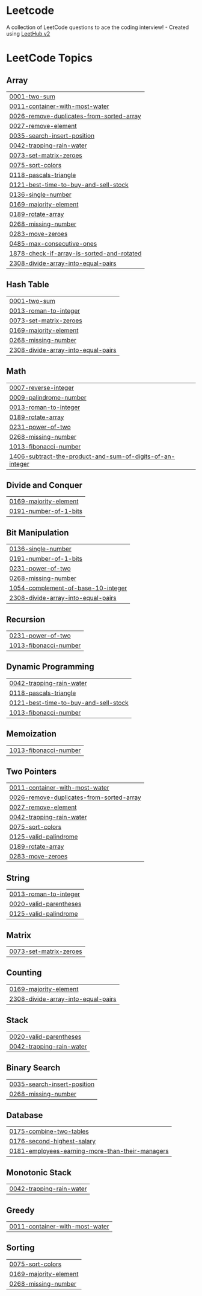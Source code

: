 # Leetcode
A collection of LeetCode questions to ace the coding interview! - Created using [LeetHub v2](https://github.com/arunbhardwaj/LeetHub-2.0)

<!---LeetCode Topics Start-->
# LeetCode Topics
## Array
|  |
| ------- |
| [0001-two-sum](https://github.com/chaitanyakelkar/Leetcode/tree/master/0001-two-sum) |
| [0011-container-with-most-water](https://github.com/chaitanyakelkar/Leetcode/tree/master/0011-container-with-most-water) |
| [0026-remove-duplicates-from-sorted-array](https://github.com/chaitanyakelkar/Leetcode/tree/master/0026-remove-duplicates-from-sorted-array) |
| [0027-remove-element](https://github.com/chaitanyakelkar/Leetcode/tree/master/0027-remove-element) |
| [0035-search-insert-position](https://github.com/chaitanyakelkar/Leetcode/tree/master/0035-search-insert-position) |
| [0042-trapping-rain-water](https://github.com/chaitanyakelkar/Leetcode/tree/master/0042-trapping-rain-water) |
| [0073-set-matrix-zeroes](https://github.com/chaitanyakelkar/Leetcode/tree/master/0073-set-matrix-zeroes) |
| [0075-sort-colors](https://github.com/chaitanyakelkar/Leetcode/tree/master/0075-sort-colors) |
| [0118-pascals-triangle](https://github.com/chaitanyakelkar/Leetcode/tree/master/0118-pascals-triangle) |
| [0121-best-time-to-buy-and-sell-stock](https://github.com/chaitanyakelkar/Leetcode/tree/master/0121-best-time-to-buy-and-sell-stock) |
| [0136-single-number](https://github.com/chaitanyakelkar/Leetcode/tree/master/0136-single-number) |
| [0169-majority-element](https://github.com/chaitanyakelkar/Leetcode/tree/master/0169-majority-element) |
| [0189-rotate-array](https://github.com/chaitanyakelkar/Leetcode/tree/master/0189-rotate-array) |
| [0268-missing-number](https://github.com/chaitanyakelkar/Leetcode/tree/master/0268-missing-number) |
| [0283-move-zeroes](https://github.com/chaitanyakelkar/Leetcode/tree/master/0283-move-zeroes) |
| [0485-max-consecutive-ones](https://github.com/chaitanyakelkar/Leetcode/tree/master/0485-max-consecutive-ones) |
| [1878-check-if-array-is-sorted-and-rotated](https://github.com/chaitanyakelkar/Leetcode/tree/master/1878-check-if-array-is-sorted-and-rotated) |
| [2308-divide-array-into-equal-pairs](https://github.com/chaitanyakelkar/Leetcode/tree/master/2308-divide-array-into-equal-pairs) |
## Hash Table
|  |
| ------- |
| [0001-two-sum](https://github.com/chaitanyakelkar/Leetcode/tree/master/0001-two-sum) |
| [0013-roman-to-integer](https://github.com/chaitanyakelkar/Leetcode/tree/master/0013-roman-to-integer) |
| [0073-set-matrix-zeroes](https://github.com/chaitanyakelkar/Leetcode/tree/master/0073-set-matrix-zeroes) |
| [0169-majority-element](https://github.com/chaitanyakelkar/Leetcode/tree/master/0169-majority-element) |
| [0268-missing-number](https://github.com/chaitanyakelkar/Leetcode/tree/master/0268-missing-number) |
| [2308-divide-array-into-equal-pairs](https://github.com/chaitanyakelkar/Leetcode/tree/master/2308-divide-array-into-equal-pairs) |
## Math
|  |
| ------- |
| [0007-reverse-integer](https://github.com/chaitanyakelkar/Leetcode/tree/master/0007-reverse-integer) |
| [0009-palindrome-number](https://github.com/chaitanyakelkar/Leetcode/tree/master/0009-palindrome-number) |
| [0013-roman-to-integer](https://github.com/chaitanyakelkar/Leetcode/tree/master/0013-roman-to-integer) |
| [0189-rotate-array](https://github.com/chaitanyakelkar/Leetcode/tree/master/0189-rotate-array) |
| [0231-power-of-two](https://github.com/chaitanyakelkar/Leetcode/tree/master/0231-power-of-two) |
| [0268-missing-number](https://github.com/chaitanyakelkar/Leetcode/tree/master/0268-missing-number) |
| [1013-fibonacci-number](https://github.com/chaitanyakelkar/Leetcode/tree/master/1013-fibonacci-number) |
| [1406-subtract-the-product-and-sum-of-digits-of-an-integer](https://github.com/chaitanyakelkar/Leetcode/tree/master/1406-subtract-the-product-and-sum-of-digits-of-an-integer) |
## Divide and Conquer
|  |
| ------- |
| [0169-majority-element](https://github.com/chaitanyakelkar/Leetcode/tree/master/0169-majority-element) |
| [0191-number-of-1-bits](https://github.com/chaitanyakelkar/Leetcode/tree/master/0191-number-of-1-bits) |
## Bit Manipulation
|  |
| ------- |
| [0136-single-number](https://github.com/chaitanyakelkar/Leetcode/tree/master/0136-single-number) |
| [0191-number-of-1-bits](https://github.com/chaitanyakelkar/Leetcode/tree/master/0191-number-of-1-bits) |
| [0231-power-of-two](https://github.com/chaitanyakelkar/Leetcode/tree/master/0231-power-of-two) |
| [0268-missing-number](https://github.com/chaitanyakelkar/Leetcode/tree/master/0268-missing-number) |
| [1054-complement-of-base-10-integer](https://github.com/chaitanyakelkar/Leetcode/tree/master/1054-complement-of-base-10-integer) |
| [2308-divide-array-into-equal-pairs](https://github.com/chaitanyakelkar/Leetcode/tree/master/2308-divide-array-into-equal-pairs) |
## Recursion
|  |
| ------- |
| [0231-power-of-two](https://github.com/chaitanyakelkar/Leetcode/tree/master/0231-power-of-two) |
| [1013-fibonacci-number](https://github.com/chaitanyakelkar/Leetcode/tree/master/1013-fibonacci-number) |
## Dynamic Programming
|  |
| ------- |
| [0042-trapping-rain-water](https://github.com/chaitanyakelkar/Leetcode/tree/master/0042-trapping-rain-water) |
| [0118-pascals-triangle](https://github.com/chaitanyakelkar/Leetcode/tree/master/0118-pascals-triangle) |
| [0121-best-time-to-buy-and-sell-stock](https://github.com/chaitanyakelkar/Leetcode/tree/master/0121-best-time-to-buy-and-sell-stock) |
| [1013-fibonacci-number](https://github.com/chaitanyakelkar/Leetcode/tree/master/1013-fibonacci-number) |
## Memoization
|  |
| ------- |
| [1013-fibonacci-number](https://github.com/chaitanyakelkar/Leetcode/tree/master/1013-fibonacci-number) |
## Two Pointers
|  |
| ------- |
| [0011-container-with-most-water](https://github.com/chaitanyakelkar/Leetcode/tree/master/0011-container-with-most-water) |
| [0026-remove-duplicates-from-sorted-array](https://github.com/chaitanyakelkar/Leetcode/tree/master/0026-remove-duplicates-from-sorted-array) |
| [0027-remove-element](https://github.com/chaitanyakelkar/Leetcode/tree/master/0027-remove-element) |
| [0042-trapping-rain-water](https://github.com/chaitanyakelkar/Leetcode/tree/master/0042-trapping-rain-water) |
| [0075-sort-colors](https://github.com/chaitanyakelkar/Leetcode/tree/master/0075-sort-colors) |
| [0125-valid-palindrome](https://github.com/chaitanyakelkar/Leetcode/tree/master/0125-valid-palindrome) |
| [0189-rotate-array](https://github.com/chaitanyakelkar/Leetcode/tree/master/0189-rotate-array) |
| [0283-move-zeroes](https://github.com/chaitanyakelkar/Leetcode/tree/master/0283-move-zeroes) |
## String
|  |
| ------- |
| [0013-roman-to-integer](https://github.com/chaitanyakelkar/Leetcode/tree/master/0013-roman-to-integer) |
| [0020-valid-parentheses](https://github.com/chaitanyakelkar/Leetcode/tree/master/0020-valid-parentheses) |
| [0125-valid-palindrome](https://github.com/chaitanyakelkar/Leetcode/tree/master/0125-valid-palindrome) |
## Matrix
|  |
| ------- |
| [0073-set-matrix-zeroes](https://github.com/chaitanyakelkar/Leetcode/tree/master/0073-set-matrix-zeroes) |
## Counting
|  |
| ------- |
| [0169-majority-element](https://github.com/chaitanyakelkar/Leetcode/tree/master/0169-majority-element) |
| [2308-divide-array-into-equal-pairs](https://github.com/chaitanyakelkar/Leetcode/tree/master/2308-divide-array-into-equal-pairs) |
## Stack
|  |
| ------- |
| [0020-valid-parentheses](https://github.com/chaitanyakelkar/Leetcode/tree/master/0020-valid-parentheses) |
| [0042-trapping-rain-water](https://github.com/chaitanyakelkar/Leetcode/tree/master/0042-trapping-rain-water) |
## Binary Search
|  |
| ------- |
| [0035-search-insert-position](https://github.com/chaitanyakelkar/Leetcode/tree/master/0035-search-insert-position) |
| [0268-missing-number](https://github.com/chaitanyakelkar/Leetcode/tree/master/0268-missing-number) |
## Database
|  |
| ------- |
| [0175-combine-two-tables](https://github.com/chaitanyakelkar/Leetcode/tree/master/0175-combine-two-tables) |
| [0176-second-highest-salary](https://github.com/chaitanyakelkar/Leetcode/tree/master/0176-second-highest-salary) |
| [0181-employees-earning-more-than-their-managers](https://github.com/chaitanyakelkar/Leetcode/tree/master/0181-employees-earning-more-than-their-managers) |
## Monotonic Stack
|  |
| ------- |
| [0042-trapping-rain-water](https://github.com/chaitanyakelkar/Leetcode/tree/master/0042-trapping-rain-water) |
## Greedy
|  |
| ------- |
| [0011-container-with-most-water](https://github.com/chaitanyakelkar/Leetcode/tree/master/0011-container-with-most-water) |
## Sorting
|  |
| ------- |
| [0075-sort-colors](https://github.com/chaitanyakelkar/Leetcode/tree/master/0075-sort-colors) |
| [0169-majority-element](https://github.com/chaitanyakelkar/Leetcode/tree/master/0169-majority-element) |
| [0268-missing-number](https://github.com/chaitanyakelkar/Leetcode/tree/master/0268-missing-number) |
<!---LeetCode Topics End-->